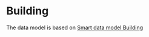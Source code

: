 # Building

The data model is based on [Smart data model Building](https://github.com/smart-data-models/dataModel.Building)
